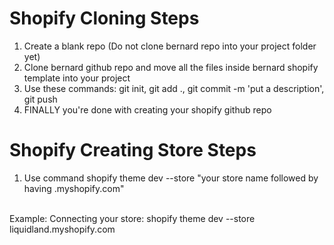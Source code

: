 # Shopify Cloning Steps
1) Create a blank repo (Do not clone bernard repo into your project folder yet)
2) Clone bernard github repo and move all the files inside bernard shopify template into your project
3) Use these commands: git init, git add ., git commit -m 'put a description', git push
4) FINALLY you're done with creating your shopify github repo

# Shopify Creating Store Steps
1) Use command shopify theme dev --store "your store name followed by having .myshopify.com"
<br>
Example: Connecting your store: shopify theme dev --store liquidland.myshopify.com
